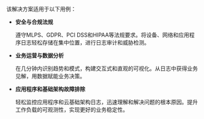 该解决方案适用于以下用例：

- **安全与合规法规**

    遵守MLPS、GDPR、PCI DSS和HIPAA等法规要求。将设备、网络和应用程序日志轻松存储在集中位置，进行日志审计和威胁检测。

- **业务运营与数据分析**

    在几分钟内识别趋势和模式，构建交互式和直观的可视化。从日志中获得业务见解，用数据赋能业务决策。

- **应用程序和基础架构故障排除**

    轻松监控应用程序和云基础架构日志，迅速理解和解决问题的根本原因。提升工作负载的可观测性，实现更好的业务稳定性。
